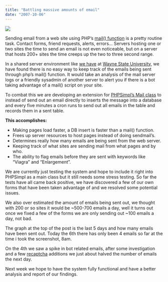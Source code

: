 ```yaml
---
title: "Battling massive amounts of email"
date: "2007-10-06"
---
```


![](/images/email_graph.gif)

Sending email from a web site using PHP’s [mail() function](http://php.net/mail/) is a pretty routine task. Contact forms, friend requests, alerts, errors… Servers hosting one or two sites the time to send an email is not even noticeable, but on a server that hosts 200+ sites the time creeps up the two to three second range.

In a shared server environment like [we have](http://wcs.wayne.edu/) at [Wayne State University](http://wayne.edu/), we have found there is no easy way to keep track of the emails being sent through php’s mail() function. It would take an analysis of the mail server logs or a friendly sysadmin of another server to alert you if there is a bot taking advantage of a mail() script on your site.

To combat this we are developing an extension for [PHPSimpl’s Mail class](http://code.google.com/p/phpsimpl/wiki/Mail) to instead of send out an email directly to inserts the message into a database and every five minutes a cron runs to send out all emails in the table and records them in a sent table.

**This accomplishes:**

- Making pages load faster, a DB insert is faster than a mail() function.
- Frees up server resources to host pages instead of doing sendmail’s.
- Determines really how many emails are being sent from the web server.
- Keeping track of what sites are sending mail from what pages and by who.
- The ability to flag emails before they are sent with keywords like “Viagra” and “Enlargement”.

We are currently just testing the system and hope to include it right into PHPSimpl as a main class but it still needs some stress testing. So far the tests have all came back positive, we have discovered a few of our own forms that have been taken advantage of and we resolved some potential issues.

We also over estimated the amount of emails being sent out, we thought with 200 or so sites it would be ~500-700 emails a day, well it turns out once we fixed a few of the forms we are only sending out ~100 emails a day, not bad.

The graph at the top of the post is the last 5 days and how many emails have been sent out. Today the 6th there has only been 4 emails so far at the time i took the screenshot, 8am.

On the 4th we saw a spike in bot related emails, after some investigation and a few [recaptcha](http://recaptcha.net/) additions we just about halved the number of emails the next day.

Next week we hope to have the system fully functional and have a better analysis and report of our findings.
